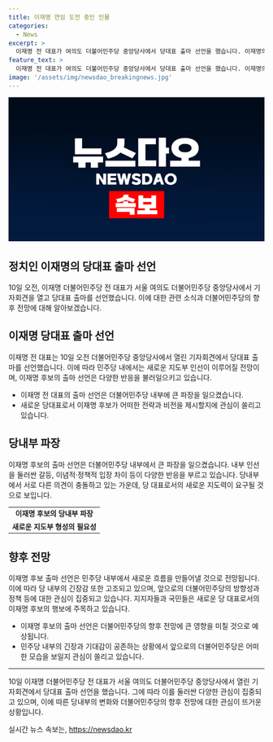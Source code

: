 ```yaml
---
title: 이재명 연임 도전 중인 인물
categories:
  - News
excerpt: >
  이재명 전 대표가 여의도 더불어민주당 중앙당사에서 당대표 출마 선언을 했습니다. 이재명의 결정은 정치권에 큰 파장을 일으킬 것으로 예상되며, 이에 대한 관심이 뜨겁게 높아지고 있습니다. 신선한 소식과 업데이트된 소식은 계속해서 확인이 가능하며, 이에 대한 내용은 더팩트 뉴스 홈페이지에서 확인이 가능합니다.
feature_text: >
  이재명 전 대표가 여의도 더불어민주당 중앙당사에서 당대표 출마 선언을 했습니다. 이재명의 결정은 정치권에 큰 파장을 일으킬 것으로 예상되며, 이에 대한 관심이 뜨겁게 높아지고 있습니다. 신선한 소식과 업데이트된 소식은 계속해서 확인이 가능하며, 이에 대한 내용은 더팩트 뉴스 홈페이지에서 확인이 가능합니다.
image: '/assets/img/newsdao_breakingnews.jpg'
---
```


<p><img src="/assets/img/newsdao_breakingnews.jpg" alt="pcversion 속보" /></p>

<h2>정치인 이재명의 당대표 출마 선언</h2>

<p data-ke-size="size16">10일 오전, 이재명 더불어민주당 전 대표가 서울 여의도 더불어민주당 중앙당사에서 기자회견을 열고 당대표 출마를 선언했습니다. 이에 대한 관련 소식과 더불어민주당의 향후 전망에 대해 알아보겠습니다.</p>

<h2 data-ke-size="size26">이재명 당대표 출마 선언</h2>

<p data-ke-size="size16">이재명 전 대표는 10일 오전 더불어민주당 중앙당사에서 열린 기자회견에서 당대표 출마를 선언했습니다. 이에 따라 민주당 내에서는 새로운 지도부 인선이 이루어질 전망이며, 이재명 후보의 출마 선언은 다양한 반응을 불러일으키고 있습니다.</p>

<ul>
  <li>이재명 전 대표의 출마 선언은 더불어민주당 내부에 큰 파장을 일으켰습니다.</li>
  <li>새로운 당대표로서 이재명 후보가 어떠한 전략과 비전을 제시할지에 관심이 쏠리고 있습니다.</li>
</ul>

<h2 data-ke-size="size26">당내부 파장</h2>

<p data-ke-size="size16">이재명 후보의 출마 선언은 더불어민주당 내부에서 큰 파장을 일으켰습니다. 내부 인선을 둘러싼 갈등, 이념적·정책적 입장 차이 등이 다양한 반응을 부르고 있습니다. 당내부에서 서로 다른 의견이 충돌하고 있는 가운데, 당 대표로서의 새로운 지도력이 요구될 것으로 보입니다.</p>

<table>
  <tr>
    <td style="text-align: center; height: 17px;"><b>이재명 후보의 당내부 파장</b></td>
  </tr>
  <tr>
    <td style="text-align: center; height: 17px;"><b>새로운 지도부 형성의 필요성</b></td>
  </tr>
</table>

<h2 data-ke-size="size26">향후 전망</h2>

<p data-ke-size="size16">이재명 후보 출마 선언은 민주당 내부에서 새로운 흐름을 만들어낼 것으로 전망됩니다. 이에 따라 당 내부의 긴장감 또한 고조되고 있으며, 앞으로의 더불어민주당의 방향성과 정책 등에 대한 관심이 집중되고 있습니다. 지지자들과 국민들은 새로운 당 대표로서의 이재명 후보의 행보에 주목하고 있습니다.</p>

<ul>
  <li>이재명 후보의 출마 선언은 더불어민주당의 향후 전망에 큰 영향을 미칠 것으로 예상됩니다.</li>
  <li>민주당 내부의 긴장과 기대감이 공존하는 상황에서 앞으로의 더불어민주당은 어떠한 모습을 보일지 관심이 쏠리고 있습니다.</li>
</ul>

<hr>

<p data-ke-size="size16">10일 이재명 더불어민주당 전 대표가 서울 여의도 더불어민주당 중앙당사에서 열린 기자회견에서 당대표 출마 선언을 했습니다. 그에 따라 이를 둘러싼 다양한 관심이 집중되고 있으며, 이에 따른 당내부의 변화와 더불어민주당의 향후 전망에 대한 관심이 뜨거운 상황입니다.</p>
실시간 뉴스 속보는, <a href="https://newsdao.kr" rel="dofollow">https://newsdao.kr</a>


